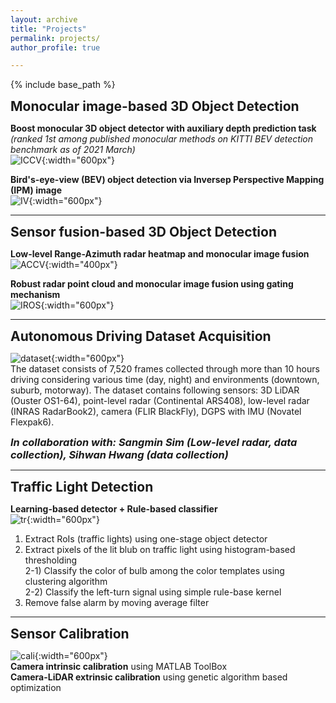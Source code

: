 ```yaml
---
layout: archive
title: "Projects"
permalink: projects/
author_profile: true

---
```


<style type='text/css'> 
h2, h3, h4, h5, h6 {margin: 0;}
.br {display: block; margin-bottom: 0em; margin: 0;} 
</style>

{% include base_path %}

## Monocular image-based 3D Object Detection  
**Boost monocular 3D object detector with auxiliary depth prediction task**  
*(ranked 1st among published monocular methods on KITTI BEV detection benchmark as of 2021 March)*  
![ICCV](https://github.com/YoungSkKim/YoungSkKim.github.io/blob/master/images/projects/CenterNet-Boost-plot.png?raw=true){:width="600px"}  

**Bird's-eye-view (BEV) object detection via Inversep Perspective Mapping (IPM) image**  
![IV](https://github.com/YoungSkKim/YoungSkKim.github.io/blob/master/images/projects/IV-concept.jpg?raw=true){:width="600px"}  
   
   
***
   
   
## Sensor fusion-based 3D Object Detection  
**Low-level Range-Azimuth radar heatmap and monocular image fusion**  
![ACCV](https://github.com/YoungSkKim/YoungSkKim.github.io/blob/master/images/projects/ACCV-plot2.png?raw=true){:width="400px"}  

**Robust radar point cloud and monocular image fusion using gating mechanism**  
![IROS](https://github.com/YoungSkKim/YoungSkKim.github.io/blob/master/images/projects/IROS-plot.png?raw=true){:width="600px"}  

  
---------------------------------------
  

## Autonomous Driving Dataset Acquisition

![dataset](https://github.com/YoungSkKim/YoungSkKim.github.io/blob/master/images/projects/dataset.png?raw=true){:width="600px"}  
The dataset consists of 7,520 frames collected through more than 10 hours driving considering various time (day, night) and environments (downtown, suburb, motorway).
The dataset contains following sensors: 3D LiDAR (Ouster OS1-64), point-level radar (Continental ARS408), low-level radar (INRAS RadarBook2), camera (FLIR BlackFly), DGPS with IMU (Novatel Flexpak6).  
### *In collaboration with: Sangmin Sim (Low-level radar, data collection), Sihwan Hwang (data collection)*  

  
---------------------------------------
  

## Traffic Light Detection 

**Learning-based detector + Rule-based classifier**  
![tr](https://github.com/YoungSkKim/YoungSkKim.github.io/blob/master/images/projects/trafficlight.png?raw=true){:width="600px"}  
1) Extract RoIs (traffic lights) using one-stage object detector  
2) Extract pixels of the lit blub on traffic light using histogram-based thresholding  
 2-1) Classify the color of bulb among the color templates using clustering algorithm  
 2-2) Classify the left-turn signal using simple rule-base kernel  
3) Remove false alarm by moving average filter  

  
---------------------------------------
  

## Sensor Calibration

![cali](https://github.com/YoungSkKim/YoungSkKim.github.io/blob/master/images/projects/000025.jpg?raw=true){:width="600px"}  
**Camera intrinsic calibration** using MATLAB ToolBox  
**Camera-LiDAR extrinsic calibration** using genetic algorithm based optimization  
